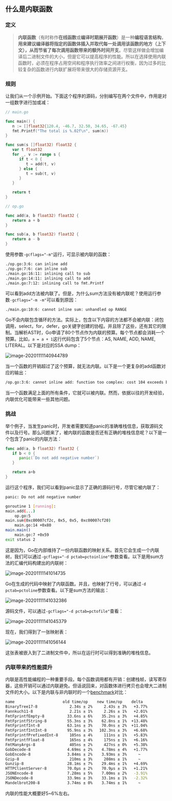 ## 什么是内联函数

### 定义

> **内联函数**（有时称作**在线函数**或**编译时期展开函数**）是一种**编程语言结构**，**用来建议编译器将指定的函数体插入并取代每一处调用该函数的地方（上下文），从而节省了每次调用函数带来的额外时间开支**。尽管这样做会增加编译后二进制文件的大小，但是它可以提高程序的性能。所以在选择使用内联函数时，必须在程序占用空间和程序执行效率之间进行权衡，因为过多的比较复杂的函数进行内联扩展将带来很大的存储资源开支。

### 规则

让我们从一个示例开始。下面这个程序的源码，分别编写在两个文件中，作用是对一组数字进行加或减：

```go
// main.go

func main() {
   n := []float32{120.4, -46.7, 32.50, 34.65, -67.45}
   fmt.Printf("The total is %.02f\n", sum(n))
}

func sum(s []float32) float32 {
   var t float32
   for _, v := range s {
      if t < 0 {
         t = add(t, v)
      } else {
         t = sub(t, v)
      }
   }

   return t
}

// op.go

func add(a, b float32) float32 {
   return a + b
}

func sub(a, b float32) float32 {
   return a - b
}
```

使用参数`-gcflags="-m"`运行，可显示被内联的函数：

```sh
./op.go:3:6: can inline add
./op.go:7:6: can inline sub
./main.go:16:11: inlining call to sub
./main.go:14:11: inlining call to add
./main.go:7:12: inlining call to fmt.Printf
```

可以看到add方法被内联了。但是，为什么sum方法没有被内联呢？使用运行参数`-gcflags="-m -m"`可以看到原因：

```
./main.go:10:6: cannot inline sum: unhandled op RANGE
```

Go不会内联包含循环的方法。实际上，包含以下内容的方法都不会被内联：闭包调用，select，for，defer，go关键字创建的协程。并且除了这些，还有其它的限制。当解析AST时，Go申请了80个节点作为内联的预算。每个节点都会消耗一个预算。比如，`a = a + 1`这行代码包含了5个节点：AS, NAME, ADD, NAME, LITERAL。以下是对应的SSA dump：

![image-20201111140944789](/Users/xugang/Desktop/workspace/gopher-guide/docs/golang/术语/assets/image-20201111140944789.png)

当一个函数的开销超过了这个预算，就无法内联。以下是一个更复杂的add函数对应的输出：

```sh
/op.go:3:6: cannot inline add: function too complex: cost 104 exceeds budget 80
```

当一个函数满足上面的所有条件，它就可以被内联。然而，依据以往的开发经验，内联优化可能带来一些其他问题。

### 挑战

举个例子，当发生panic时，开发者需要知道panic的准确堆栈信息，获取源码文件以及行号。那么问题来了，被内联的函数是否还有正确的堆栈信息呢？以下是一个包含了panic的内联方法：

```go
func add(a, b float32) float32 {
   if b < 0 {
      panic(`Do not add negative number`)
   }

   return a+b
}
```

运行这个程序，我们可以看到panic显示了正确的源码行号，尽管它被内联了：

```sh
panic: Do not add negative number

goroutine 1 [running]:
main.add(...)
    op.go:5
main.sum(0xc00007cf2c, 0x5, 0x5, 0xc00007cf20)
    main.go:14 +0x80
main.main()
    main.go:7 +0x59
exit status 2
```

这是因为，Go在内部维持了一份内联函数的映射关系。首先它会生成一个内联树，我们可以通过`-gcflags="-d pctab=pctoinline"`参数查看。以下是用sum方法的汇编代码构建出的内联树：

![image-20201111141014735](/Users/xugang/Desktop/workspace/gopher-guide/docs/golang/术语/assets/image-20201111141014735.png)

Go在生成的代码中映射了内联函数。并且，也映射了行号，可以通过`-d pctab=pctoline`参数查看。以下是sum方法的输出：

![image-20201111141032386](/Users/xugang/Desktop/workspace/gopher-guide/docs/golang/术语/assets/image-20201111141032386.png)

源码文件，可以通过`-gcflags="-d pctab=pctofile"`查看：

![image-20201111141045379](/Users/xugang/Desktop/workspace/gopher-guide/docs/golang/术语/assets/image-20201111141045379.png)

现在，我们得到了一张映射表：

![image-20201111141056144](/Users/xugang/Desktop/workspace/gopher-guide/docs/golang/术语/assets/image-20201111141056144.png)

这张表被嵌入到了二进制文件中，所以在运行时可以得到准确的堆栈信息。

### 内联带来的性能提升

内联是高性能编程的一种重要手段。每个函数调用都有开销：创建栈帧，读写寄存器，这些开销可以通过内联避免。但话说回来，对函数体进行拷贝也会增大二进制文件的大小。以下是内联与非内联时的一个[benchmark](https://github.com/golang/go/tree/release-branch.go1.13/test/bench/go1)对比：

```sh
name                     old time/op    new time/op    delta
BinaryTree17-8              2.34s ± 2%     2.43s ± 3%   +3.77%
Fannkuch11-8                2.21s ± 1%     2.26s ± 1%   +2.01%
FmtFprintfEmpty-8          33.6ns ± 6%    35.2ns ± 3%   +4.85%
FmtFprintfString-8         55.3ns ± 3%    62.8ns ± 1%  +13.48%
FmtFprintfInt-8            63.1ns ± 3%    70.0ns ± 2%  +11.04%
FmtFprintfIntInt-8         95.9ns ± 3%   102.3ns ± 3%   +6.68%
FmtFprintfPrefixedInt-8     105ns ± 4%     111ns ± 1%   +5.83%
FmtFprintfFloat-8           165ns ± 4%     175ns ± 1%   +6.16%
FmtManyArgs-8               405ns ± 2%     427ns ± 0%   +5.38%
GobDecode-8                4.69ms ± 2%    4.78ms ± 4%   +1.77%
GobEncode-8                3.84ms ± 2%    3.93ms ± 3%     ~   
Gzip-8                      210ms ± 3%     208ms ± 1%     ~   
Gunzip-8                   28.1ms ± 7%    29.4ms ± 1%   +4.69%
HTTPClientServer-8         70.0µs ± 2%    70.9µs ± 1%   +1.21%
JSONEncode-8               7.28ms ± 5%    7.00ms ± 2%   -3.91%
JSONDecode-8               33.9ms ± 3%    33.1ms ± 1%   -2.32%
Mandelbrot200-8            3.74ms ± 0%    3.74ms ± 1%     ~
```

内联的性能大概要好5~6%左右。

